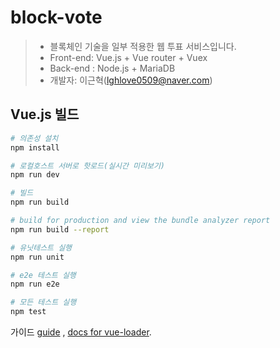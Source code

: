 # block-vote

> - 블록체인 기술을 일부 적용한 웹 투표 서비스입니다.
> - Front-end: Vue.js + Vue router + Vuex
> - Back-end : Node.js + MariaDB
> - 개발자: 이근혁(lghlove0509@naver.com)

## Vue.js 빌드
``` bash
# 의존성 설치
npm install

# 로컬호스트 서버로 핫로드(실시간 미리보기)
npm run dev

# 빌드
npm run build

# build for production and view the bundle analyzer report
npm run build --report

# 유닛테스트 실행
npm run unit

# e2e 테스트 실행
npm run e2e

# 모든 테스트 실행
npm test
```

가이드 [guide](http://vuejs-templates.github.io/webpack/) , [docs for vue-loader](http://vuejs.github.io/vue-loader).
